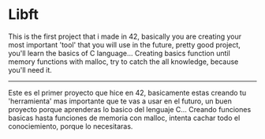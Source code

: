 # Libft

This is the first project that i made in 42, basically you are creating your most important 'tool' that you will use in the future, pretty good project, you'll learn the basics of C language... Creating basics function until memory functions with malloc, try to catch the all knowledge, because you'll need it.

------------------------------------------------------------------------------------------------------------------------------

Este es el primer proyecto que hice en 42, basicamente estas creando tu 'herramienta' mas importante que te vas a usar en el futuro, un buen proyecto porque aprenderas lo basico del lenguaje C... Creando funciones basicas hasta funciones de memoria con malloc, intenta cachar todo el conociemiento, porque lo necesitaras.
